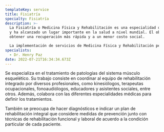 ```yaml
---
templateKey: service
title: Fisiatría
specialty: Fisiatría
description: >-
  La Fisiatría o Medicina Física y Rehabilitación es una especialidad desde 1947
  y ha alcanzado un lugar importante en la salud a nivel mundial. El objetivo es
  obtener una recuperación más rápida y a un menor costo social.

  La implementación de servicios de Medicina Física y Rehabilitación permite abordar en forma precoz y racional el problema de la discapacidad, ya sea temporal o permanente.
specialists:
  - Dr. Henry Paz
date: 2022-07-21T16:34:34.673Z
---
```


<!--StartFragment-->

Se especializa en el tratamiento de patologías del sistema músculo esquelético. Su trabajo consiste en coordinar al equipo de rehabilitación integrado por diversos profesionales, como kinesiólogos, terapeutas ocupacionales, fonoaudiólogos, educadores y asistentes sociales, entre otros. Además, colabora con las diferentes especialidades médicas para definir los tratamientos.

También se preocupa de hacer diagnósticos e indicar un plan de rehabilitación integral que considere medidas de prevención junto con técnicas de rehabilitación funcional y laboral de acuerdo a la condición particular de cada paciente.

<!--EndFragment-->
